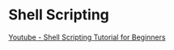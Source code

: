 # Shell Scripting 
[Youtube - Shell Scripting Tutorial for Beginners](https://www.youtube.com/watch?v=AcSkkNAsGCY&list=PLS1QulWo1RIYmaxcEqw5JhK3b-6rgdWO_&index=3)
